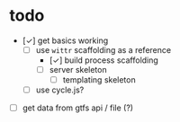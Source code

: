 
# todo

- [✓] get basics working
  - [ ] use `wittr` scaffolding as a reference
    - [✓] build process scaffolding
    - [ ] server skeleton
      - [ ] templating skeleton
  - [ ] use cycle.js?
- [ ] get data from gtfs api / file (?)

